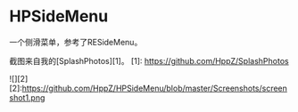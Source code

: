 # HPSideMenu

一个侧滑菜单，参考了RESideMenu。

截图来自我的[SplashPhotos][1]。
[1]: https://github.com/HppZ/SplashPhotos

![][2]
  [2]:https://github.com/HppZ/HPSideMenu/blob/master/Screenshots/screenshot1.png
